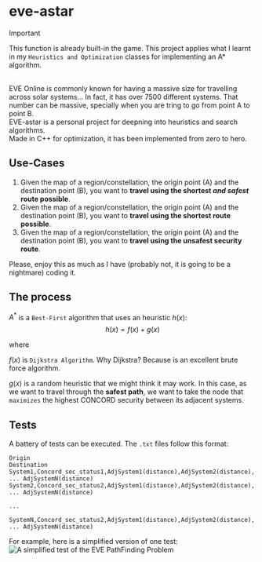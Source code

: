 # eve-astar

> [!IMPORTANT]
> This function is already built-in the game. This project applies what I learnt in my `Heuristics and Optimization` classes for 
> implementing an A* algorithm.
<br>
EVE Online is commonly known for having a massive size for travelling across solar systems... In fact, it has over 7500 different systems. That number can be massive, specially when you are tring to go from point A to point B.

<br>
EVE-astar is a personal project for deepning into heuristics and search algorithms.

<br>
Made in C++ for optimization, it has been implemented from zero to hero.


## Use-Cases
1. Given the map of a region/constellation, the origin point (A) and the destination point (B), you want to **travel using the shortest _and safest_ route possible**.
2. Given the map of a region/constellation, the origin point (A) and the destination point (B), you want to **travel using the shortest route possible**.
3. Given the map of a region/constellation, the origin point (A) and the destination point (B), you want to **travel using the unsafest security route**.

Please, enjoy this as much as I have (probably not, it is going to be a nightmare) coding it.

## The process

$A^*$ is a `Best-First` algorithm that uses an heuristic $h(x)$:
$$h(x) = f(x) + g(x)$$

where

$f(x)$ is `Dijkstra Algorithm`. Why Dijkstra? Because is an excellent brute force algorithm. 

$g(x)$ is a random heuristic that we might think it may work. In this case, as we want to travel through the **safest path**, we want to take the node that `maximizes` the highest CONCORD security between its adjacent systems.

## Tests

A battery of tests can be executed. The `.txt` files follow this format:

```
Origin
Destination
System1,Concord_sec_status1,AdjSystem1(distance),AdjSystem2(distance), ... AdjSystemN(distance) 
System2,Concord_sec_status2,AdjSystem1(distance),AdjSystem2(distance), ... AdjSystemN(distance)

...

SystemN,Concord_sec_status2,AdjSystem1(distance),AdjSystem2(distance), ... AdjSystemN(distance)
```

For example, here is a simplified version of one test:
![A simplified test of the EVE PathFinding Problem](test.png)




